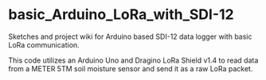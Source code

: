 # basic_Arduino_LoRa_with_SDI-12
Sketches and project wiki for Arduino based SDI-12 data logger with basic LoRa communication.

This code utilizes an Arduino Uno and Dragino LoRa Shield v1.4 to read data from a METER 5TM soil moisture sensor and send it as a raw LoRa packet.
